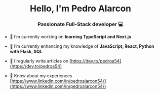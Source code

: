 <h1 align="center"> Hello, I'm Pedro Alarcon </h1>
<h3 align="center"> Passionate Full-Stack developer 💻 </h3>


- 🔭 I’m currently working on **learning TypeScript and Next.js**

- 🌱 I’m currently enhancing my knowledge of **JavaScript, React, Python with Flask, SQL**

- 📝 I regularly write articles on [https://dev.to/pedroa54](https://dev.to/pedroa54)

- 📄 Know about my experiences [https://www.linkedin.com/in/pedroalarcon54/](https://www.linkedin.com/in/pedroalarcon54/)

